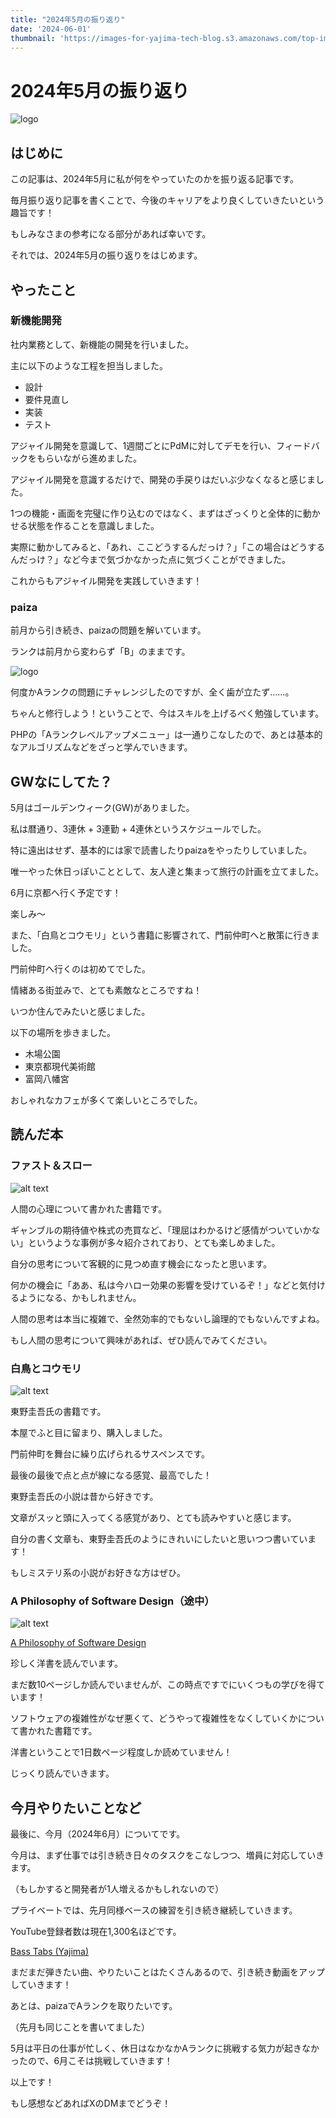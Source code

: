 ```yaml
---
title: "2024年5月の振り返り"
date: '2024-06-01'
thumbnail: 'https://images-for-yajima-tech-blog.s3.amazonaws.com/top-image-20230214.jpg'
---
```

# 2024年5月の振り返り

![logo](https://images-for-yajima-tech-blog.s3.amazonaws.com/top-image-20230214.jpg)

## はじめに

この記事は、2024年5月に私が何をやっていたのかを振り返る記事です。

毎月振り返り記事を書くことで、今後のキャリアをより良くしていきたいという趣旨です！

もしみなさまの参考になる部分があれば幸いです。

それでは、2024年5月の振り返りをはじめます。

## やったこと

### 新機能開発

社内業務として、新機能の開発を行いました。

主に以下のような工程を担当しました。

- 設計
- 要件見直し
- 実装
- テスト

アジャイル開発を意識して、1週間ごとにPdMに対してデモを行い、フィードバックをもらいながら進めました。

アジャイル開発を意識するだけで、開発の手戻りはだいぶ少なくなると感じました。

1つの機能・画面を完璧に作り込むのではなく、まずはざっくりと全体的に動かせる状態を作ることを意識しました。

実際に動かしてみると、「あれ、ここどうするんだっけ？」「この場合はどうするんだっけ？」など今まで気づかなかった点に気づくことができました。

これからもアジャイル開発を実践していきます！

### paiza

前月から引き続き、paizaの問題を解いています。

ランクは前月から変わらず「B」のままです。

![logo](/images/20240601/image.png)

何度かAランクの問題にチャレンジしたのですが、全く歯が立たず……。

ちゃんと修行しよう！ということで、今はスキルを上げるべく勉強しています。

PHPの「Aランクレベルアップメニュー」は一通りこなしたので、あとは基本的なアルゴリズムなどをざっと学んでいきます。

## GWなにしてた？

5月はゴールデンウィーク(GW)がありました。

私は暦通り、3連休 + 3連勤 + 4連休というスケジュールでした。

特に遠出はせず、基本的には家で読書したりpaizaをやったりしていました。

唯一やった休日っぽいこととして、友人達と集まって旅行の計画を立てました。

6月に京都へ行く予定です！

楽しみ〜

また、「白鳥とコウモリ」という書籍に影響されて、門前仲町へと散策に行きました。

門前仲町へ行くのは初めてでした。

情緒ある街並みで、とても素敵なところですね！

いつか住んでみたいと感じました。

以下の場所を歩きました。

- 木場公園
- 東京都現代美術館
- 富岡八幡宮

おしゃれなカフェが多くて楽しいところでした。

## 読んだ本

### ファスト＆スロー

![alt text](../images/20240601/image-1.png)

人間の心理について書かれた書籍です。

ギャンブルの期待値や株式の売買など、「理屈はわかるけど感情がついていかない」というような事例が多々紹介されており、とても楽しめました。

自分の思考について客観的に見つめ直す機会になったと思います。

何かの機会に「ああ、私は今ハロー効果の影響を受けているぞ！」などと気付けるようになる、かもしれません。

人間の思考は本当に複雑で、全然効率的でもないし論理的でもないんですよね。

もし人間の思考について興味があれば、ぜひ読んでみてください。

### 白鳥とコウモリ

![alt text](../images/20240601/image-2.png)

東野圭吾氏の書籍です。

本屋でふと目に留まり、購入しました。

門前仲町を舞台に繰り広げられるサスペンスです。

最後の最後で点と点が線になる感覚、最高でした！

東野圭吾氏の小説は昔から好きです。

文章がスッと頭に入ってくる感覚があり、とても読みやすいと感じます。

自分の書く文章も、東野圭吾氏のようにきれいにしたいと思いつつ書いています！

もしミステリ系の小説がお好きな方はぜひ。

### A Philosophy of Software Design（途中）

![alt text](../images/20240601/image-3.png)

[A Philosophy of Software Design](https://amzn.asia/d/5e9t4v3)

珍しく洋書を読んでいます。

まだ数10ページしか読んでいませんが、この時点ですでにいくつもの学びを得ています！

ソフトウェアの複雑性がなぜ悪くて、どうやって複雑性をなくしていくかについて書かれた書籍です。

洋書ということで1日数ページ程度しか読めていません！

じっくり読んでいきます。

## 今月やりたいことなど

最後に、今月（2024年6月）についてです。

今月は、まず仕事では引き続き日々のタスクをこなしつつ、増員に対応していきます。

（もしかすると開発者が1人増えるかもしれないので）

プライベートでは、先月同様ベースの練習を引き続き継続していきます。

YouTube登録者数は現在1,300名ほどです。

[Bass Tabs (Yajima)](https://www.youtube.com/@yajima_bass_guitar)

まだまだ弾きたい曲、やりたいことはたくさんあるので、引き続き動画をアップしていきます！

あとは、paizaでAランクを取りたいです。

（先月も同じことを書いてました）

5月は平日の仕事が忙しく、休日はなかなかAランクに挑戦する気力が起きなかったので、6月こそは挑戦していきます！

以上です！

もし感想などあればXのDMまでどうぞ！
